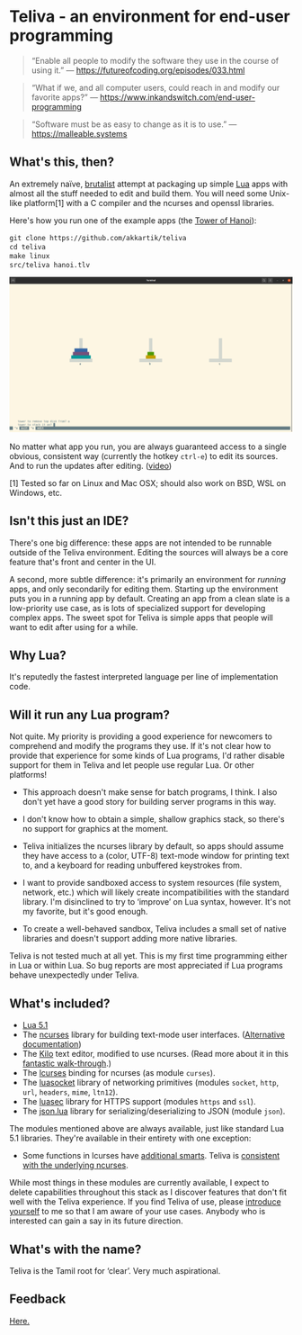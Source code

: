 # Teliva - an environment for end-user programming

> &ldquo;Enable all people to modify the software they use in the course of using it.&rdquo;
> &mdash; https://futureofcoding.org/episodes/033.html

> &ldquo;What if we, and all computer users, could reach in and modify our favorite apps?&rdquo;
> &mdash; https://www.inkandswitch.com/end-user-programming

> &ldquo;Software must be as easy to change as it is to use.&rdquo;
> &mdash; https://malleable.systems

## What's this, then?

An extremely naïve, [brutalist](https://en.wikipedia.org/wiki/Brutalist_architecture)
attempt at packaging up simple [Lua](http://www.lua.org) apps with almost all
the stuff needed to edit and build them. You will need some Unix-like
platform[1] with a C compiler and the ncurses and openssl libraries.

Here's how you run one of the example apps (the [Tower of Hanoi](https://en.wikipedia.org/wiki/Tower_of_Hanoi)):

```
git clone https://github.com/akkartik/teliva
cd teliva
make linux
src/teliva hanoi.tlv
```

<img alt='screenshot of Teliva running the Towers of Hanoi' src='doc/hanoi.png'>

No matter what app you run, you are always guaranteed access to a single
obvious, consistent way (currently the hotkey `ctrl-e`) to edit its sources.
And to run the updates after editing. ([video](https://archive.org/details/akkartik-2021-11-14))

[1] Tested so far on Linux and Mac OSX; should also work on BSD, WSL on
Windows, etc.

## Isn't this just an IDE?

There's one big difference: these apps are not intended to be runnable outside
of the Teliva environment. Editing the sources will always be a core feature
that's front and center in the UI.

A second, more subtle difference: it's primarily an environment for _running_
apps, and only secondarily for editing them. Starting up the environment puts
you in a running app by default. Creating an app from a clean slate is a
low-priority use case, as is lots of specialized support for developing
complex apps. The sweet spot for Teliva is simple apps that people will want
to edit after using for a while.

## Why Lua?

It's reputedly the fastest interpreted language per line of implementation
code.

## Will it run any Lua program?

Not quite. My priority is providing a good experience for newcomers to
comprehend and modify the programs they use. If it's not clear how to provide
that experience for some kinds of Lua programs, I'd rather disable support for
them in Teliva and let people use regular Lua. Or other platforms!

- This approach doesn't make sense for batch programs, I think. I also don't
  yet have a good story for building server programs in this way.

- I don't know how to obtain a simple, shallow graphics stack, so there's no
  support for graphics at the moment.

- Teliva initializes the ncurses library by default, so apps should assume
  they have access to a (color, UTF-8) text-mode window for printing text to,
  and a keyboard for reading unbuffered keystrokes from.

- I want to provide sandboxed access to system resources (file system,
  network, etc.) which will likely create incompatibilities with the standard
  library. I'm disinclined to try to &lsquo;improve&rsquo; on Lua syntax,
  however. It's not my favorite, but it's good enough.

- To create a well-behaved sandbox, Teliva includes a small set of native
  libraries and doesn't support adding more native libraries.

Teliva is not tested much at all yet. This is my first time programming either
in Lua or within Lua. So bug reports are most appreciated if Lua programs
behave unexpectedly under Teliva.

## What's included?

* [Lua 5.1](https://www.lua.org/manual/5.1)
* The [ncurses](https://tldp.org/HOWTO/NCURSES-Programming-HOWTO) library for
  building text-mode user interfaces. ([Alternative documentation](https://tldp.org/LDP/lpg-0.4.pdf))
* The [Kilo](https://github.com/antirez/kilo) text editor, modified to use
  ncurses. (Read more about it in this [fantastic walk-through](https://viewsourcecode.org/snaptoken/kilo).)
* The [lcurses](https://github.com/lcurses/lcurses) binding for ncurses (as
  module `curses`).
* The [luasocket](https://w3.impa.br/~diego/software/luasocket) library of
  networking primitives (modules `socket`, `http`, `url`, `headers`, `mime`,
  `ltn12`).
* The [luasec](https://github.com/brunoos/luasec) library for HTTPS support
  (modules `https` and `ssl`).
* The [json.lua](https://github.com/rxi/json.lua) library for
  serializing/deserializing to JSON (module `json`).

The modules mentioned above are always available, just like standard Lua 5.1
libraries. They're available in their entirety with one exception:

* Some functions in lcurses have [additional smarts](https://github.com/lcurses/lcurses/blob/master/lib/curses.lua).
  Teliva is [consistent with the underlying ncurses](https://github.com/akkartik/teliva/blob/main/src/lcurses/curses.lua).

While most things in these modules are currently available, I expect to delete
capabilities throughout this stack as I discover features that don't fit well
with the Teliva experience. If you find Teliva of use, please [introduce yourself](http://akkartik.name/contact)
to me so that I am aware of your use cases. Anybody who is interested can gain
a say in its future direction.

## What's with the name?

Teliva is the Tamil root for &lsquo;clear&rsquo;. Very much aspirational.

## Feedback

[Here.](http://akkartik.name/contact)
